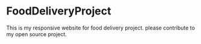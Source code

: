 # FoodDeliveryProject
This is my responsive website for food delivery project.
please contribute to my open source project.
